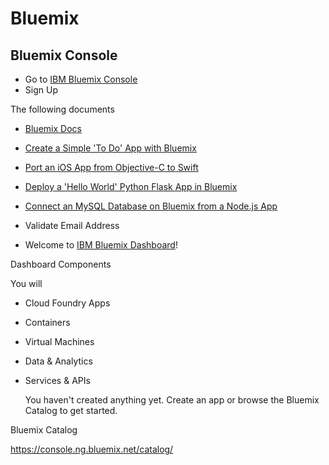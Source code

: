 # Bluemix

## Bluemix Console

- Go to [IBM Bluemix Console](https://console.ng.bluemix.net/)
- Sign Up

The following documents 

- [Bluemix Docs](https://www.ng.bluemix.net/docs/#)
- [Create a Simple 'To Do' App with Bluemix](https://github.com/IBM-Bluemix/todo-apps)
- [Port an iOS App from Objective-C to Swift](http://www.ibm.com/developerworks/library/mo-bluemix-swift-app/index.html)
- [Deploy a 'Hello World' Python Flask App in Bluemix](https://developer.ibm.com/bluemix/2015/03/30/simple-hello-world-python-app-using-flask/)
- [Connect an MySQL Database on Bluemix from a Node.js App](https://github.com/ibmjstart/bluemix-node-mysql-uploader)

- Validate Email Address
- Welcome to [IBM Bluemix Dashboard](https://console.ng.bluemix.net/?direct=classic)!

Dashboard Components

You will 
    
- Cloud Foundry Apps
- Containers
- Virtual Machines
- Data & Analytics
- Services & APIs

    You haven't created anything yet. Create an app or browse the Bluemix Catalog to get started.

Bluemix Catalog

https://console.ng.bluemix.net/catalog/